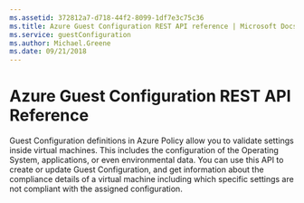 ```yaml
---
ms.assetid: 372812a7-d718-44f2-8099-1df7e3c75c36
ms.title: Azure Guest Configuration REST API reference | Microsoft Docs
ms.service: guestConfiguration
ms.author: Michael.Greene
ms.date: 09/21/2018
---
```


#  Azure Guest Configuration REST API Reference

Guest Configuration definitions in Azure Policy allow you to validate settings inside virtual machines. This includes the configuration of the Operating System, applications, or even environmental data. You can use this API to create or update Guest Configuration, and get information about the compliance details of a virtual machine including which specific settings are not compliant with the assigned configuration.
